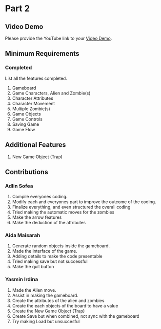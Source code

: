 # Part 2

## Video Demo

Please provide the YouTube link to your [Video Demo](https://youtube.com).

## Minimum Requirements

### Completed

List all the features completed.

1. Gameboard
2. Game Characters, Alien and Zombie(s)
3. Character Attributes
4. Character Movement
5. Multiple Zombie(s)
6. Game Objects
7. Game Controls
8. Saving Game
9. Game Flow

## Additional Features

1. New Game Object (Trap)

## Contributions

### Adlin Sofea

1. Compile everyones coding.
2. Modify each and everyones part to improve the outcome of the coding.
3. Finalize everything, and even structured the overall coding
4. Tried making the automatic moves for the zombies 
5. Make the arrow features 
6. Make the deduction of the attributes

### Aida Maisarah

1. Generate random objects inside the gameboard.
2. Made the interface of the game.
3. Adding details to make the code presentable
4. Tried making save but not successful
5. Make the quit button

### Yasmin Irdina

1. Made the Alien move.
2. Assist in making the gameboard.
3. Create the attributes of the alien and zombies
4. Create the each objects of the board to have a value 
5. Create the New Game Object (Trap)
6. Create Save but when combined, not sync with the gameboard
7. Try making Load but unsuccesful
